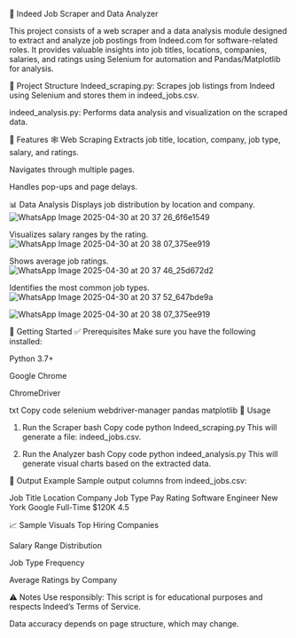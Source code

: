 🧠 Indeed Job Scraper and Data Analyzer

This project consists of a web scraper and a data analysis module designed to extract and analyze job postings from Indeed.com for software-related roles. It provides valuable insights into job titles, locations, companies, salaries, and ratings using Selenium for automation and Pandas/Matplotlib for analysis.

📌 Project Structure
Indeed_scraping.py: Scrapes job listings from Indeed using Selenium and stores them in indeed_jobs.csv.

indeed_analysis.py: Performs data analysis and visualization on the scraped data.

📸 Features
🕸 Web Scraping
Extracts job title, location, company, job type, salary, and ratings.

Navigates through multiple pages.

Handles pop-ups and page delays.

📊 Data Analysis
Displays job distribution by location and company.
![WhatsApp Image 2025-04-30 at 20 37 26_6f6e1549](https://github.com/user-attachments/assets/cb3d59f2-1632-46e4-9573-df47bf8667b3)


Visualizes salary ranges by the rating.
![WhatsApp Image 2025-04-30 at 20 38 07_375ee919](https://github.com/user-attachments/assets/147d3cb2-9837-47b8-9445-7e7b09d268cb)

Shows average job ratings.
![WhatsApp Image 2025-04-30 at 20 37 46_25d672d2](https://github.com/user-attachments/assets/da2f2f37-419d-47f8-a34f-02c18124a2ce)

Identifies the most common job types.
![WhatsApp Image 2025-04-30 at 20 37 52_647bde9a](https://github.com/user-attachments/assets/307198ad-f950-47bd-a34c-748ce8ae5f27)

![WhatsApp Image 2025-04-30 at 20 38 07_375ee919](https://github.com/user-attachments/assets/76c3ddcd-5e1d-453f-b3d1-4b2858743276)

🚀 Getting Started
✅ Prerequisites
Make sure you have the following installed:

Python 3.7+

Google Chrome

ChromeDriver

txt
Copy code
selenium
webdriver-manager
pandas
matplotlib
🧪 Usage
1. Run the Scraper
bash
Copy code
python Indeed_scraping.py
This will generate a file: indeed_jobs.csv.

2. Run the Analyzer
bash
Copy code
python indeed_analysis.py
This will generate visual charts based on the extracted data.

📂 Output Example
Sample output columns from indeed_jobs.csv:

Job Title	Location	Company	Job Type	Pay	Rating
Software Engineer	New York	Google	Full-Time	$120K	4.5

📈 Sample Visuals
Top Hiring Companies

Salary Range Distribution

Job Type Frequency

Average Ratings by Company

⚠️ Notes
Use responsibly: This script is for educational purposes and respects Indeed’s Terms of Service.

Data accuracy depends on page structure, which may change.


